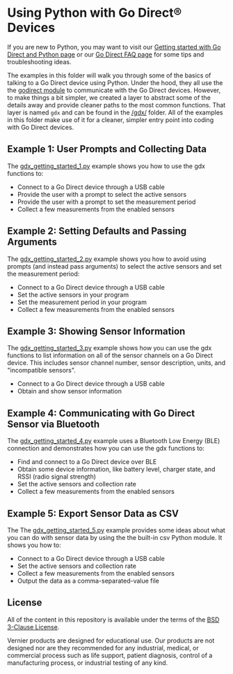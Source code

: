 # Using Python with Go Direct® Devices

If you are new to Python, you may want to visit our [Getting started with Go Direct and Python page](./godirect-py-getting-started.md) or our [Go Direct FAQ page](./godirect-py-faqs.md) for some tips and troubleshooting ideas.

The examples in this folder will walk you through some of the basics of talking to a Go Direct device using Python. Under the hood, they all use the the [godirect module](https://pypi.org/project/godirect/) to communicate with the Go Direct devices. However, to make things a bit simpler, we created a layer to abstract some of the details away and provide cleaner paths to the most common functions. That layer is named `gdx` and can be found in the [/gdx/](./gdx) folder. All of the examples in this folder make use of it for a cleaner, simpler entry point into coding with Go Direct devices.

## Example 1: User Prompts and Collecting Data

The [gdx_getting_started_1.py](https://github.com/VernierST/godirect-examples/blob/master/python/gdx_getting_started_1.py) example shows you how to use the gdx functions to:
- Connect to a Go Direct device through a USB cable
- Provide the user with a prompt to select the active sensors
- Provide the user with a prompt to set the measurement period
- Collect a few measurements from the enabled sensors

## Example 2: Setting Defaults and Passing Arguments

The [gdx_getting_started_2.py](https://github.com/VernierST/godirect-examples/blob/master/python/gdx_getting_started_2.py) example shows you how to avoid using prompts (and instead pass arguments) to select the active sensors and set the measurement period:
- Connect to a Go Direct device through a USB cable
- Set the active sensors in your program
- Set the measurement period in your program
- Collect a few measurements from the enabled sensors

## Example 3: Showing Sensor Information

The [gdx_getting_started_3.py](https://github.com/VernierST/godirect-examples/blob/master/python/gdx_getting_started_3.py) example shows how you can use the gdx functions to list information on all of the sensor channels on a Go Direct device. This includes sensor channel number, sensor description, units, and "incompatible sensors".
- Connect to a Go Direct device through a USB cable
- Obtain and show sensor information

## Example 4: Communicating with Go Direct Sensor via Bluetooth

The [gdx_getting_started_4.py](https://github.com/VernierST/godirect-examples/blob/master/python/gdx_getting_started_4.py) example uses a Bluetooth Low Energy (BLE) connection and demonstrates how you can use the gdx functions to:
- Find and connect to a Go Direct device over BLE
- Obtain some device information, like battery level, charger state, and RSSI (radio signal strength)
- Set the active sensors and collection rate
- Collect a few measurements from the enabled sensors

## Example 5: Export Sensor Data as CSV

The The [gdx_getting_started_5.py](https://github.com/VernierST/godirect-examples/blob/master/python/gdx_getting_started_5.py) example provides some ideas about what you can do with sensor data by using the the built-in csv Python module. It shows you how to:
- Connect to a Go Direct device through a USB cable
- Set the active sensors and collection rate
- Collect a few measurements from the enabled sensors
- Output the data as a comma-separated-value file

## License

All of the content in this repository is available under the terms of the [BSD 3-Clause License](../LICENSE).

Vernier products are designed for educational use. Our products are not designed nor are they recommended for any industrial, medical, or commercial process such as life support, patient diagnosis, control of a manufacturing process, or industrial testing of any kind.
